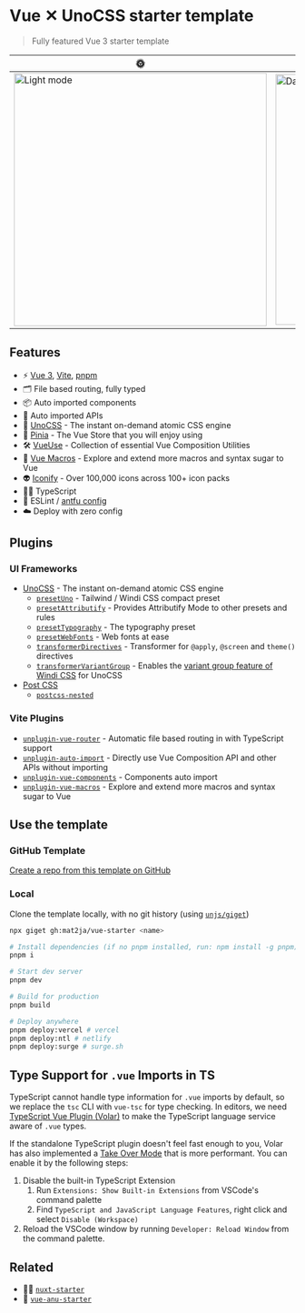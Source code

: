 # Vue ✕ UnoCSS starter template

> Fully featured Vue 3 starter template

|🌞|🌚|
|---|---|
|<img width="445" alt="Light mode" src="https://user-images.githubusercontent.com/46557266/213271710-f59e6cf8-571e-4621-9fb9-2a58bd877bd6.png">|<img width="441" alt="Dark mode" src="https://user-images.githubusercontent.com/46557266/213271718-838259c8-2e71-4f0f-9bd5-fa6a5eef0d1c.png">|


## Features

- ⚡️ [Vue 3](https://github.com/vuejs/core), [Vite](https://github.com/vitejs/vite), [pnpm](https://pnpm.io/)
- 🗂 File based routing, fully typed
- 📦 Auto imported components
- 🫧 Auto imported APIs
- 🎨 [UnoCSS](https://github.com/antfu/unocss) - The instant on-demand atomic CSS engine
- 🍍 [Pinia](https://pinia.vuejs.org/) - The Vue Store that you will enjoy using
- 🛠️ [VueUse](https://vueuse.org/) - Collection of essential Vue Composition Utilities
- 🔮 [Vue Macros](https://vue-macros.sxzz.moe/) - Explore and extend more macros and syntax sugar to Vue
- 👽 [Iconify](https://docs.iconify.design/icon-components/vue/) - Over 100,000 icons across 100+ icon packs
- 💪🏻 TypeScript
- 🧹 ESLint / [antfu config](https://github.com/antfu/eslint-config)
- ☁️ Deploy with zero config

## Plugins

### UI Frameworks

- [UnoCSS](https://github.com/antfu/unocss) - The instant on-demand atomic CSS engine
  - [`presetUno`](https://github.com/unocss/unocss/tree/main/packages/preset-uno) - Tailwind / Windi CSS compact preset
  - [`presetAttributify`](https://github.com/unocss/unocss/tree/main/packages/preset-attributify) - Provides Attributify Mode to other presets and rules
  - [`presetTypography`](https://github.com/unocss/unocss/tree/main/packages/preset-typography) - The typography preset
  - [`presetWebFonts`](https://github.com/unocss/unocss/tree/main/packages/preset-web-fonts) - Web fonts at ease
  - [`transformerDirectives`](https://github.com/unocss/unocss/tree/main/packages/transformer-directives) - Transformer for `@apply`, `@screen` and `theme()` directives
  - [`transformerVariantGroup`](https://github.com/unocss/unocss/tree/main/packages/transformer-variant-group) - Enables the [variant group feature of Windi CSS](https://windicss.org/features/variant-groups.html) for UnoCSS
- [Post CSS](https://postcss.org/)
  - [`postcss-nested`](https://github.com/postcss/postcss-nested)

### Vite Plugins

- [`unplugin-vue-router`](https://github.com/posva/unplugin-vue-router) - Automatic file based routing in with TypeScript support
- [`unplugin-auto-import`](https://github.com/antfu/unplugin-auto-import) - Directly use Vue Composition API and other APIs without importing
- [`unplugin-vue-components`](https://github.com/antfu/unplugin-vue-components) - Components auto import
- [`unplugin-vue-macros`](https://vue-macros.sxzz.moe/) - Explore and extend more macros and syntax sugar to Vue

## Use the template

### GitHub Template
[Create a repo from this template on GitHub](https://github.com/mat2ja/vue-starter/generate)

### Local
Clone the template locally, with no git history (using [`unjs/giget`](https://github.com/unjs/giget))

```bash
npx giget gh:mat2ja/vue-starter <name>
```

```bash
# Install dependencies (if no pnpm installed, run: npm install -g pnpm)
pnpm i

# Start dev server
pnpm dev

# Build for production
pnpm build

# Deploy anywhere
pnpm deploy:vercel # vercel
pnpm deploy:ntl # netlify
pnpm deploy:surge # surge.sh
```

## Type Support for `.vue` Imports in TS

TypeScript cannot handle type information for `.vue` imports by default, so we replace the `tsc` CLI with `vue-tsc` for type checking. In editors, we need [TypeScript Vue Plugin (Volar)](https://marketplace.visualstudio.com/items?itemName=Vue.vscode-typescript-vue-plugin) to make the TypeScript language service aware of `.vue` types.

If the standalone TypeScript plugin doesn't feel fast enough to you, Volar has also implemented a [Take Over Mode](https://github.com/johnsoncodehk/volar/discussions/471#discussioncomment-1361669) that is more performant. You can enable it by the following steps:

1. Disable the built-in TypeScript Extension
    1) Run `Extensions: Show Built-in Extensions` from VSCode's command palette
    2) Find `TypeScript and JavaScript Language Features`, right click and select `Disable (Workspace)`
2. Reload the VSCode window by running `Developer: Reload Window` from the command palette.



## Related 

- 🧚🏻 [`nuxt-starter`](https://github.com/mat2ja/nuxt-starter)
- 🔮 [`vue-anu-starter`](https://github.com/mat2ja/vue-anu-starter)
